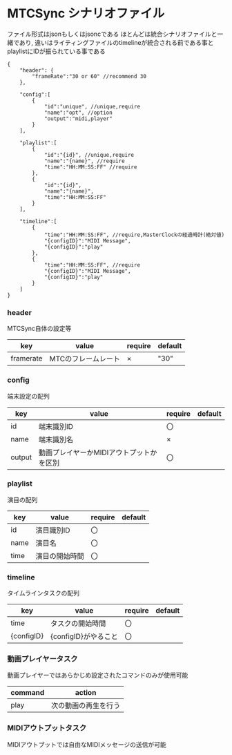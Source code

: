 # MTCSync シナリオファイル

ファイル形式はjsonもしくはjsoncである
ほとんどは統合シナリオファイルと一緒であり, 違いはライティングファイルのtimelineが統合される前である事とplaylistにIDが振られている事である

```jsonc
{
    "header": {
        "frameRate":"30 or 60" //recommend 30
    },

    "config":[
        {
            "id":"unique", //unique,require
            "name":"opt", //option  
            "output":"midi,player"
        }
    ],

    "playlist":[
        {
            "id":"{id}", //unique,require
            "name":"{name}", //require
            "time":"HH:MM:SS:FF" //require
        },
        {
            "id":"{id}",
            "name":"{name}",
            "time":"HH:MM:SS:FF"
        }
    ],

    "timeline":[
        {
            "time":"HH:MM:SS:FF", //require,MasterClockの経過時計(絶対値)
            "{configID}":"MIDI Message",
            "{configID}":"play"
        },
        {   
            "time":"HH:MM:SS:FF", //require
            "{configID}":"MIDI Message",
            "{configID}":"play"
        }
    ]
}
```

### header

MTCSync自体の設定等

| key | value | require | default |
| ---- | ---- | ---- | ---- |
| framerate | MTCのフレームレート | × | "30" |

### config

端末設定の配列

| key | value | require | default |
| ---- | ---- | ---- | ---- |
| id | 端末識別ID | 〇 |  |
| name | 端末識別名 | × |  |
| output | 動画プレイヤーかMIDIアウトプットかを区別 | 〇 |  |

### playlist

演目の配列

| key | value | require | default |
| ---- | ---- | ---- | ---- |
| id | 演目識別ID | 〇 |  |
| name | 演目名 | 〇 |  |
| time | 演目の開始時間 | 〇 |  |

### timeline

タイムラインタスクの配列

| key | value | require | default |
| ---- | ---- | ---- | ---- |
| time | タスクの開始時間 | 〇 |  |
| {configID} | {configID}がやること | 〇 |  |

### 動画プレイヤータスク

動画プレイヤーではあらかじめ設定されたコマンドのみが使用可能

| command | action |
| ---- | ---- |
| play | 次の動画の再生を行う |

### MIDIアウトプットタスク

MIDIアウトプットでは自由なMIDIメッセージの送信が可能